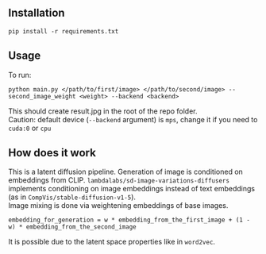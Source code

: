 ## Installation
```
pip install -r requirements.txt
```

## Usage
To run:  
```
python main.py </path/to/first/image> </path/to/second/image> --second_image_weight <weight> --backend <backend>
```

This should create result.jpg in the root of the repo folder.  
Caution: default device (`--backend` argument) is `mps`, change it if you need to `cuda:0` or `cpu`

## How does it work
This is a latent diffusion pipeline. Generation of image is conditioned on embeddings from CLIP. `lambdalabs/sd-image-variations-diffusers`
implements conditioning on image embeddings instead of text embeddings (as in `CompVis/stable-diffusion-v1-5`).  
Image mixing is done via weightening embeddings of base images.   
```
embedding_for_generation = w * embedding_from_the_first_image + (1 - w) * embedding_from_the_second_image
```
It is possible due to the latent space properties like in `word2vec`.
